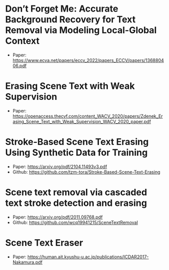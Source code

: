 # Don’t Forget Me: Accurate Background Recovery for Text Removal via Modeling Local-Global Context
- Paper: https://www.ecva.net/papers/eccv_2022/papers_ECCV/papers/136880406.pdf

# Erasing Scene Text with Weak Supervision
- Paper: https://openaccess.thecvf.com/content_WACV_2020/papers/Zdenek_Erasing_Scene_Text_with_Weak_Supervision_WACV_2020_paper.pdf

# Stroke-Based Scene Text Erasing Using Synthetic Data for Training
- Paper: https://arxiv.org/pdf/2104.11493v3.pdf
- Github: https://github.com/tzm-tora/Stroke-Based-Scene-Text-Erasing

# Scene text removal via cascaded text stroke detection and erasing
- Paper: https://arxiv.org/pdf/2011.09768.pdf
- Github: https://github.com/wcq19941215/SceneTextRemoval

# Scene Text Eraser
- Paper: https://human.ait.kyushu-u.ac.jp/publications/ICDAR2017-Nakamura.pdf
